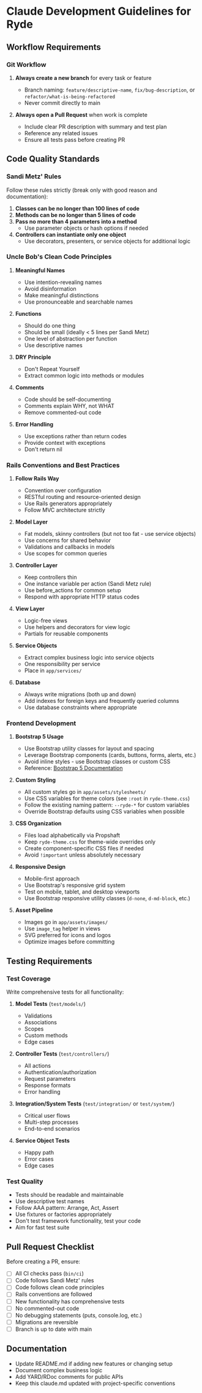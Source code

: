 # Claude Development Guidelines for Ryde

## Workflow Requirements

### Git Workflow
1. **Always create a new branch** for every task or feature
   - Branch naming: `feature/descriptive-name`, `fix/bug-description`, or `refactor/what-is-being-refactored`
   - Never commit directly to main

2. **Always open a Pull Request** when work is complete
   - Include clear PR description with summary and test plan
   - Reference any related issues
   - Ensure all tests pass before creating PR

## Code Quality Standards

### Sandi Metz' Rules
Follow these rules strictly (break only with good reason and documentation):

1. **Classes can be no longer than 100 lines of code**
2. **Methods can be no longer than 5 lines of code**
3. **Pass no more than 4 parameters into a method**
   - Use parameter objects or hash options if needed
4. **Controllers can instantiate only one object**
   - Use decorators, presenters, or service objects for additional logic

### Uncle Bob's Clean Code Principles

1. **Meaningful Names**
   - Use intention-revealing names
   - Avoid disinformation
   - Make meaningful distinctions
   - Use pronounceable and searchable names

2. **Functions**
   - Should do one thing
   - Should be small (ideally < 5 lines per Sandi Metz)
   - One level of abstraction per function
   - Use descriptive names

3. **DRY Principle**
   - Don't Repeat Yourself
   - Extract common logic into methods or modules

4. **Comments**
   - Code should be self-documenting
   - Comments explain WHY, not WHAT
   - Remove commented-out code

5. **Error Handling**
   - Use exceptions rather than return codes
   - Provide context with exceptions
   - Don't return nil

### Rails Conventions and Best Practices

1. **Follow Rails Way**
   - Convention over configuration
   - RESTful routing and resource-oriented design
   - Use Rails generators appropriately
   - Follow MVC architecture strictly

2. **Model Layer**
   - Fat models, skinny controllers (but not too fat - use service objects)
   - Use concerns for shared behavior
   - Validations and callbacks in models
   - Use scopes for common queries

3. **Controller Layer**
   - Keep controllers thin
   - One instance variable per action (Sandi Metz rule)
   - Use before_actions for common setup
   - Respond with appropriate HTTP status codes

4. **View Layer**
   - Logic-free views
   - Use helpers and decorators for view logic
   - Partials for reusable components

5. **Service Objects**
   - Extract complex business logic into service objects
   - One responsibility per service
   - Place in `app/services/`

6. **Database**
   - Always write migrations (both up and down)
   - Add indexes for foreign keys and frequently queried columns
   - Use database constraints where appropriate

### Frontend Development

1. **Bootstrap 5 Usage**
   - Use Bootstrap utility classes for layout and spacing
   - Leverage Bootstrap components (cards, buttons, forms, alerts, etc.)
   - Avoid inline styles - use Bootstrap classes or custom CSS
   - Reference: [Bootstrap 5 Documentation](https://getbootstrap.com/docs/5.3/)

2. **Custom Styling**
   - All custom styles go in `app/assets/stylesheets/`
   - Use CSS variables for theme colors (see `:root` in `ryde-theme.css`)
   - Follow the existing naming pattern: `--ryde-*` for custom variables
   - Override Bootstrap defaults using CSS variables when possible

3. **CSS Organization**
   - Files load alphabetically via Propshaft
   - Keep `ryde-theme.css` for theme-wide overrides only
   - Create component-specific CSS files if needed
   - Avoid `!important` unless absolutely necessary

4. **Responsive Design**
   - Mobile-first approach
   - Use Bootstrap's responsive grid system
   - Test on mobile, tablet, and desktop viewports
   - Use Bootstrap responsive utility classes (`d-none`, `d-md-block`, etc.)

5. **Asset Pipeline**
   - Images go in `app/assets/images/`
   - Use `image_tag` helper in views
   - SVG preferred for icons and logos
   - Optimize images before committing

## Testing Requirements

### Test Coverage
Write comprehensive tests for all functionality:

1. **Model Tests** (`test/models/`)
   - Validations
   - Associations
   - Scopes
   - Custom methods
   - Edge cases

2. **Controller Tests** (`test/controllers/`)
   - All actions
   - Authentication/authorization
   - Request parameters
   - Response formats
   - Error handling

3. **Integration/System Tests** (`test/integration/` or `test/system/`)
   - Critical user flows
   - Multi-step processes
   - End-to-end scenarios

4. **Service Object Tests**
   - Happy path
   - Error cases
   - Edge cases

### Test Quality
- Tests should be readable and maintainable
- Use descriptive test names
- Follow AAA pattern: Arrange, Act, Assert
- Use fixtures or factories appropriately
- Don't test framework functionality, test your code
- Aim for fast test suite

## Pull Request Checklist

Before creating a PR, ensure:
- [ ] All CI checks pass (`bin/ci`)
- [ ] Code follows Sandi Metz' rules
- [ ] Code follows clean code principles
- [ ] Rails conventions are followed
- [ ] New functionality has comprehensive tests
- [ ] No commented-out code
- [ ] No debugging statements (puts, console.log, etc.)
- [ ] Migrations are reversible
- [ ] Branch is up to date with main

## Documentation
- Update README.md if adding new features or changing setup
- Document complex business logic
- Add YARD/RDoc comments for public APIs
- Keep this claude.md updated with project-specific conventions
